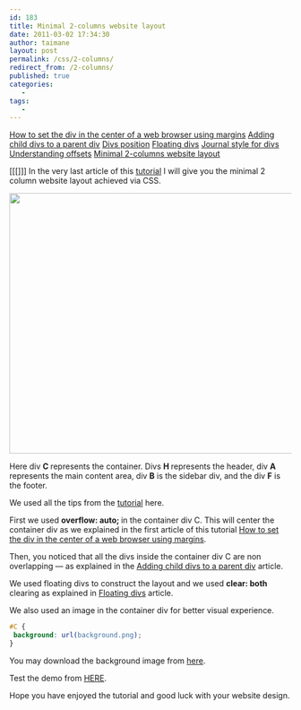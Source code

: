 ```yaml
---
id: 183
title: Minimal 2-columns website layout
date: 2011-03-02 17:34:30
author: taimane
layout: post
permalink: /css/2-columns/
redirect_from: /2-columns/
published: true
categories:
   -
tags:
   -
---
```

<a href="https://programming-review.com/css/automargin/">How to set the div in the center of a web browser using margins</a>
<a href="https://programming-review.com/css/child-divs/">Adding child divs to a parent div</a>
<a href="https://programming-review.com/css/divs-positioning/">Divs position</a>
<a href="https://programming-review.com/css/floating-divs/">Floating divs</a>
<a href="https://programming-review.com/css/journal-style/">Journal style for divs</a>
<a href="https://programming-review.com/css/offset/">Understanding offsets</a>
<a href="https://programming-review.com/css/2-columns/">Minimal 2-columns website layout</a>

[[[]]]
In the very last article of this <a href="https://programming-review.com/cssdivs/">tutorial</a> I will give you the minimal 2 column website layout achieved via CSS.

<a href="https://programming-review.com/wp-content/uploads/2011/03/2columnlayout.png"><img class="aligncenter size-full wp-image-188" title="2columnslayout" src="https://programming-review.com/wp-content/uploads/2011/03/2columnlayout.png" alt="" width="909" height="465" /></a>


Here div <strong>C </strong>represents the container. Divs <strong>H </strong>represents the header, div <strong>A</strong> represents the main content area, div <strong>B</strong> is the sidebar div, and the div <strong>F</strong> is the footer.

We used all the tips from the <a href="https://programming-review.com/cssdivs/">tutorial</a> here.



First we used <strong>overflow: auto; </strong> in the container div C. This will center the container div as we explained in the first article of this tutorial <a href="https://programming-review.com/css/automargin/">How to set the div in the center of a web browser using margins</a>.



Then, you noticed that all the divs inside the container div C are non overlapping — as explained in the <a href="https://programming-review.com/css/child-divs/">Adding child divs to a parent div</a> article.



We used floating divs to construct the layout and we used <strong> clear: both</strong> clearing as explained in <a href="https://programming-review.com/css/floating-divs/">Floating divs</a> article.



We also used an image in the container div for better visual experience.

```css
#C {
 background: url(background.png);
}
```

You may download the background image from <a href="https://programming-review.com/wp-content/uploads/2011/03/background.png">here</a>.



Test the demo from <a href="https://programming-review.com/wp-content/uploads/2011/03/2columns.html">HERE</a>.


Hope you have enjoyed the tutorial and good luck with your website design.

 

